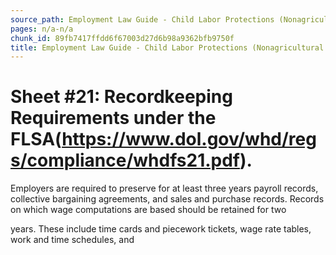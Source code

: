 ```yaml
---
source_path: Employment Law Guide - Child Labor Protections (Nonagricultural Work).md
pages: n/a-n/a
chunk_id: 89fb7417ffdd6f67003d27d6b98a9362bfb9750f
title: Employment Law Guide - Child Labor Protections (Nonagricultural Work)
---
```

# Sheet #21: Recordkeeping Requirements under the FLSA(https://www.dol.gov/whd/regs/compliance/whdfs21.pdf).

Employers are required to preserve for at least three years payroll records, collective bargaining agreements, and sales and purchase records. Records on which wage computations are based should be retained for two

years. These include time cards and piecework tickets, wage rate tables, work and time schedules, and
